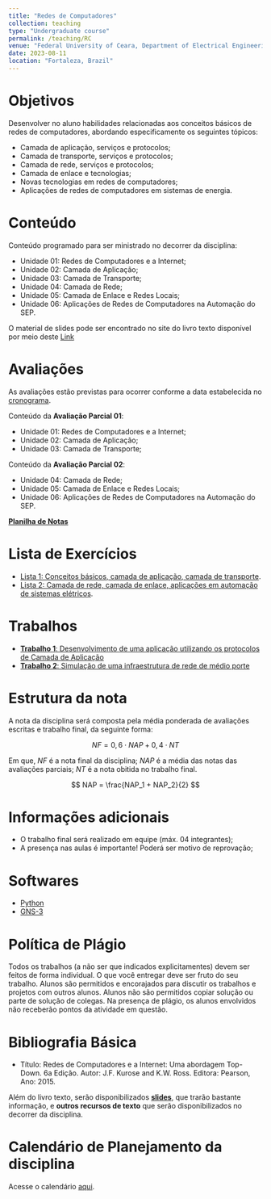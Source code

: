 ```yaml
---
title: "Redes de Computadores"
collection: teaching
type: "Undergraduate course"
permalink: /teaching/RC
venue: "Federal University of Ceara, Department of Electrical Engineering"
date: 2023-08-11
location: "Fortaleza, Brazil"
---
```


# Objetivos

Desenvolver no aluno habilidades relacionadas aos conceitos básicos de redes de computadores, abordando especificamente os seguintes tópicos:

- Camada de aplicação, serviços e protocolos;
- Camada de transporte, serviços e protocolos;
- Camada de rede, serviços e protocolos;
- Camada de enlace e tecnologias;
- Novas tecnologias em redes de computadores;
- Aplicações de redes de computadores em sistemas de energia.

# Conteúdo

Conteúdo programado para ser ministrado no decorrer da disciplina:

- Unidade 01: Redes de Computadores e a Internet;
- Unidade 02: Camada de Aplicação;
- Unidade 03: Camada de Transporte;
- Unidade 04: Camada de Rede;
- Unidade 05: Camada de Enlace e Redes Locais;
- Unidade 06: Aplicações de Redes de Computadores na Automação do SEP.

O material de slides pode ser encontrado no site do livro texto disponível por meio deste [Link](http://gaia.cs.umass.edu/kurose-ross-ppt-6e/)

# Avaliações

As avaliações estão previstas para ocorrer conforme a data estabelecida no [cronograma]().

Conteúdo da **Avaliação Parcial 01**:

- Unidade 01: Redes de Computadores e a Internet;
- Unidade 02: Camada de Aplicação;
- Unidade 03: Camada de Transporte;

Conteúdo da **Avaliação Parcial 02**:

- Unidade 04: Camada de Rede;
- Unidade 05: Camada de Enlace e Redes Locais;
- Unidade 06: Aplicações de Redes de Computadores na Automação do SEP.

[**Planilha de Notas**](/teaching/RC/notas)

# Lista de Exercícios

- [Lista 1: Conceitos básicos, camada de aplicação, camada de transporte]().
- [Lista 2: Camada de rede, camada de enlace, aplicações em automação de sistemas elétricos]().

# Trabalhos

- [**Trabalho 1**: Desenvolvimento de uma aplicação utilizando os protocolos de Camada de Aplicação](/teaching/RC/Trabalho-01)
- [**Trabalho 2**: Simulação de uma infraestrutura de rede de médio porte](/teaching/RC/Trabalho-02)

# Estrutura da nota

A nota da disciplina será composta pela média ponderada de avaliações escritas e trabalho final, da seguinte forma:

$$
  NF = 0,6 \cdot NAP + 0,4 \cdot NT
$$

Em que, $NF$ é a nota final da disciplina; $NAP$ é a média das notas das avaliações parciais; $NT$ é a nota obitida no trabalho final.

$$
    NAP = \frac{NAP_1 + NAP_2}{2}
$$


# Informações adicionais

- O trabalho final será realizado em equipe (máx. 04 integrantes);
- A presença nas aulas é importante! Poderá ser motivo de reprovação;

# Softwares
- [Python](https://www.python.org/)
- [GNS-3](https://www.gns3.com/)

# Política de Plágio

Todos os trabalhos (a não ser que indicados explicitamentes) devem ser feitos de forma individual. O que você entregar deve ser fruto do seu trabalho. Alunos são permitidos e encorajados para discutir os trabalhos e projetos com outros alunos. Alunos não são permitidos copiar solução ou parte de solução de colegas. Na presença de plágio, os alunos envolvidos não receberão pontos da atividade em questão.

# Bibliografia Básica

- Título: Redes de Computadores e a Internet: Uma abordagem Top-Down. 6a Edição. Autor: J.F. Kurose and K.W. Ross. Editora: Pearson, Ano: 2015.

Além do livro texto, serão disponibilizados **[slides](http://gaia.cs.umass.edu/kurose-ross-ppt-6e/)**, que trarão bastante informação, e **outros recursos de texto** que serão disponibilizados no decorrer da disciplina.

# Calendário de Planejamento da disciplina
Acesse o calendário [aqui]().
